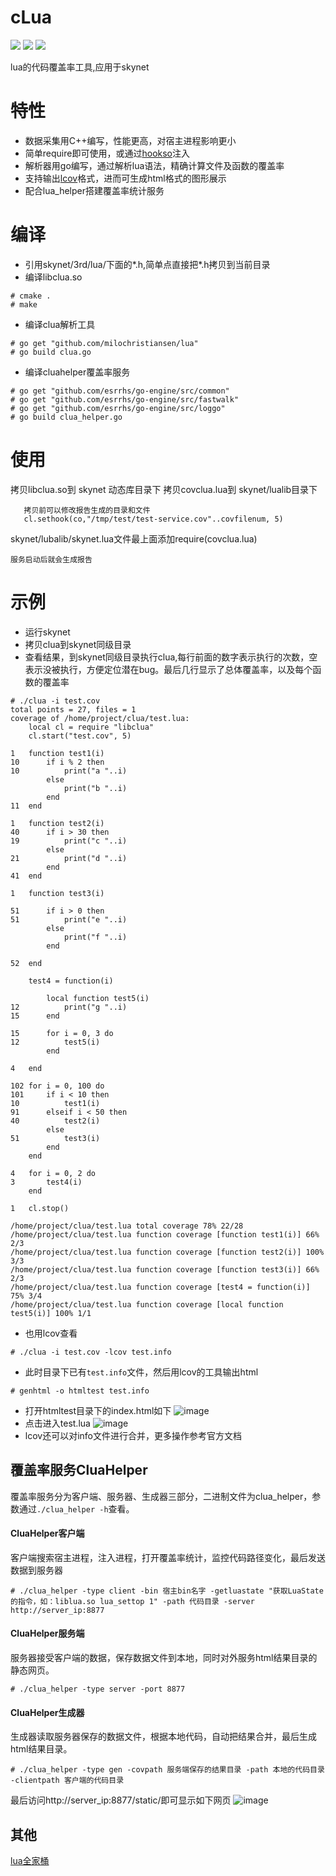 # cLua
[<img src="https://img.shields.io/github/license/esrrhs/cLua">](https://github.com/esrrhs/cLua)
[<img src="https://img.shields.io/github/languages/top/esrrhs/cLua">](https://github.com/esrrhs/cLua)
[<img src="https://img.shields.io/github/actions/workflow/status/esrrhs/cLua/go.yml?branch=master">](https://github.com/esrrhs/cLua/actions)

lua的代码覆盖率工具,应用于skynet

# 特性
* 数据采集用C++编写，性能更高，对宿主进程影响更小
* 简单require即可使用，或通过[hookso](https://github.com/esrrhs/hookso)注入
* 解析器用go编写，通过解析lua语法，精确计算文件及函数的覆盖率
* 支持输出[lcov](http://ltp.sourceforge.net/coverage/lcov.php)格式，进而可生成html格式的图形展示
* 配合lua_helper搭建覆盖率统计服务

# 编译
* 引用skynet/3rd/lua/下面的*.h,简单点直接把*.h拷贝到当前目录
* 编译libclua.so
```
# cmake .
# make
```
* 编译clua解析工具
```
# go get "github.com/milochristiansen/lua" 
# go build clua.go
```
* 编译cluahelper覆盖率服务
```
# go get "github.com/esrrhs/go-engine/src/common"
# go get "github.com/esrrhs/go-engine/src/fastwalk"
# go get "github.com/esrrhs/go-engine/src/loggo"
# go build clua_helper.go
```

# 使用
 拷贝libclua.so到 skynet 动态库目录下
 拷贝covclua.lua到 skynet/lualib目录下
```
   拷贝前可以修改报告生成的目录和文件
   cl.sethook(co,"/tmp/test/test-service.cov"..covfilenum, 5)
```
 skynet/lubalib/skynet.lua文件最上面添加require(covclua.lua)
```
服务启动后就会生成报告
```

# 示例
* 运行skynet
* 拷贝clua到skynet同级目录
* 查看结果，到skynet同级目录执行clua,每行前面的数字表示执行的次数，空表示没被执行，方便定位潜在bug。最后几行显示了总体覆盖率，以及每个函数的覆盖率
```
# ./clua -i test.cov     
total points = 27, files = 1
coverage of /home/project/clua/test.lua:
    local cl = require "libclua"
    cl.start("test.cov", 5)
    
1   function test1(i)
10      if i % 2 then
10          print("a "..i)
        else
            print("b "..i)
        end
11  end
    
1   function test2(i)
40      if i > 30 then
19          print("c "..i)
        else
21          print("d "..i)
        end
41  end
    
1   function test3(i)
    
51      if i > 0 then
51          print("e "..i)
        else
            print("f "..i)
        end
    
52  end
    
    test4 = function(i)
    
        local function test5(i)
12          print("g "..i)
15      end
    
15      for i = 0, 3 do
12          test5(i)
        end
    
4   end
    
102 for i = 0, 100 do
101     if i < 10 then
10          test1(i)
91      elseif i < 50 then
40          test2(i)
        else
51          test3(i)
        end
    end
    
4   for i = 0, 2 do
3       test4(i)
    end
    
1   cl.stop()
    
/home/project/clua/test.lua total coverage 78% 22/28
/home/project/clua/test.lua function coverage [function test1(i)] 66% 2/3
/home/project/clua/test.lua function coverage [function test2(i)] 100% 3/3
/home/project/clua/test.lua function coverage [function test3(i)] 66% 2/3
/home/project/clua/test.lua function coverage [test4 = function(i)] 75% 3/4
/home/project/clua/test.lua function coverage [local function test5(i)] 100% 1/1
```
* 也用lcov查看
```
# ./clua -i test.cov -lcov test.info    
```
* 此时目录下已有```test.info```文件，然后用lcov的工具输出html
```
# genhtml -o htmltest test.info 
```
* 打开htmltest目录下的index.html如下
![image](./lcov1.png)
* 点击进入test.lua
![image](./lcov2.png)
* lcov还可以对info文件进行合并，更多操作参考官方文档

## 覆盖率服务CluaHelper
覆盖率服务分为客户端、服务器、生成器三部分，二进制文件为clua_helper，参数通过```./clua_helper -h```查看。

#### CluaHelper客户端
客户端搜索宿主进程，注入进程，打开覆盖率统计，监控代码路径变化，最后发送数据到服务器
```
# ./clua_helper -type client -bin 宿主bin名字 -getluastate "获取LuaState的指令，如：liblua.so lua_settop 1" -path 代码目录 -server http://server_ip:8877
```

#### CluaHelper服务端
服务器接受客户端的数据，保存数据文件到本地，同时对外服务html结果目录的静态网页。
```
# ./clua_helper -type server -port 8877
```

#### CluaHelper生成器
生成器读取服务器保存的数据文件，根据本地代码，自动把结果合并，最后生成html结果目录。
```
# ./clua_helper -type gen -covpath 服务端保存的结果目录 -path 本地的代码目录 -clientpath 客户端的代码目录
```
最后访问http://server_ip:8877/static/即可显示如下网页
![image](./lcov1.png)

## 其他
[lua全家桶](https://github.com/esrrhs/lua-family-bucket)
